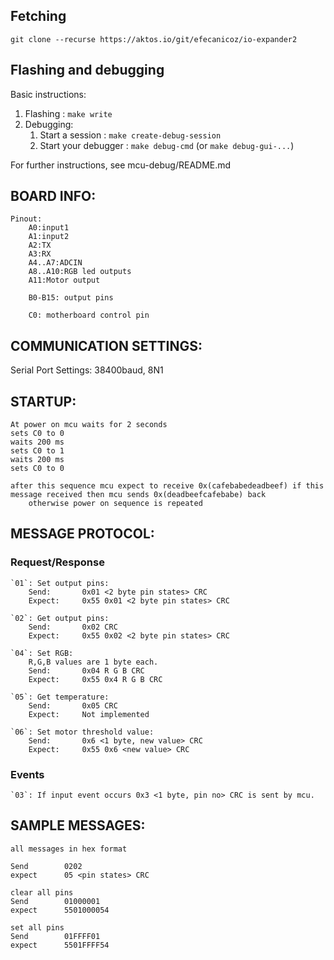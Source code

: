 Fetching
--------------------

    git clone --recurse https://aktos.io/git/efecanicoz/io-expander2

Flashing and debugging
---------------------

Basic instructions:

1. Flashing                    : `make write`
2. Debugging:
    1. Start a session         : `make create-debug-session`
    2. Start your debugger     : `make debug-cmd` (or `make debug-gui-...`)

For further instructions, see mcu-debug/README.md

BOARD INFO:
------
	Pinout:
		A0:input1
		A1:input2
		A2:TX
		A3:RX
		A4..A7:ADCIN
		A8..A10:RGB led outputs
		A11:Motor output

		B0-B15: output pins

		C0: motherboard control pin


COMMUNICATION SETTINGS:
--------------

Serial Port Settings: 38400baud, 8N1

STARTUP:
------
	At power on mcu waits for 2 seconds
	sets C0 to 0
	waits 200 ms
	sets C0 to 1
	waits 200 ms
	sets C0 to 0

	after this sequence mcu expect to receive 0x(cafebabedeadbeef) if this message received then mcu sends 0x(deadbeefcafebabe) back
		otherwise power on sequence is repeated


MESSAGE PROTOCOL:
------

### Request/Response

	`01`: Set output pins:
		Send: 		0x01 <2 byte pin states> CRC
		Expect: 	0x55 0x01 <2 byte pin states> CRC

	`02`: Get output pins:
		Send: 		0x02 CRC
		Expect: 	0x55 0x02 <2 byte pin states> CRC

	`04`: Set RGB:
		R,G,B values are 1 byte each.
		Send:		0x04 R G B CRC
		Expect:		0x55 0x4 R G B CRC

	`05`: Get temperature:
		Send:		0x05 CRC
		Expect:		Not implemented

	`06`: Set motor threshold value:
		Send:		0x6 <1 byte, new value> CRC
		Expect:		0x55 0x6 <new value> CRC

### Events

	`03`: If input event occurs 0x3 <1 byte, pin no> CRC is sent by mcu.


SAMPLE MESSAGES:
------
	all messages in hex format

	Send 		0202
	expect 		05 <pin states> CRC

	clear all pins
	Send 		01000001
	expect		5501000054

	set all pins
	Send 		01FFFF01
	expect		5501FFFF54
